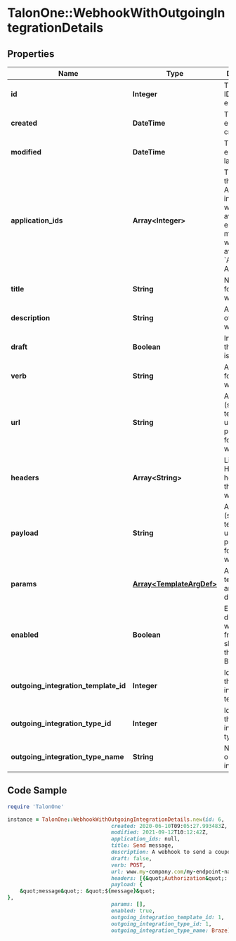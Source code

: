 # TalonOne::WebhookWithOutgoingIntegrationDetails

## Properties

Name | Type | Description | Notes
------------ | ------------- | ------------- | -------------
**id** | **Integer** | The internal ID of this entity. | 
**created** | **DateTime** | The time this entity was created. | 
**modified** | **DateTime** | The time this entity was last modified. | 
**application_ids** | **Array&lt;Integer&gt;** | The IDs of the Applications in which this webhook is available. An empty array means the webhook is available in &#x60;All Applications&#x60;.  | 
**title** | **String** | Name or title for this webhook. | 
**description** | **String** | A description of the webhook. | [optional] 
**draft** | **Boolean** | Indicates if the webhook is a draft. | 
**verb** | **String** | API method for this webhook. | 
**url** | **String** | API URL (supports templating using parameters) for this webhook. | 
**headers** | **Array&lt;String&gt;** | List of API HTTP headers for this webhook. | 
**payload** | **String** | API payload (supports templating using parameters) for this webhook. | [optional] 
**params** | [**Array&lt;TemplateArgDef&gt;**](TemplateArgDef.md) | Array of template argument definitions. | 
**enabled** | **Boolean** | Enables or disables webhook from showing in the Rule Builder. | 
**outgoing_integration_template_id** | **Integer** | Identifier of the outgoing integration template. | [optional] 
**outgoing_integration_type_id** | **Integer** | Identifier of the outgoing integration type. | [optional] 
**outgoing_integration_type_name** | **String** | Name of the outgoing integration. | [optional] 

## Code Sample

```ruby
require 'TalonOne'

instance = TalonOne::WebhookWithOutgoingIntegrationDetails.new(id: 6,
                                 created: 2020-06-10T09:05:27.993483Z,
                                 modified: 2021-09-12T10:12:42Z,
                                 application_ids: null,
                                 title: Send message,
                                 description: A webhook to send a coupon to the user.,
                                 draft: false,
                                 verb: POST,
                                 url: www.my-company.com/my-endpoint-name,
                                 headers: [{&quot;Authorization&quot;: &quot;Basic bmF2ZWVua3VtYXIU&#x3D;&quot;}, {&quot;Content-Type&quot;: &quot;application/json&quot;}],
                                 payload: {
	&quot;message&quot;: &quot;${message}&quot;
},
                                 params: [],
                                 enabled: true,
                                 outgoing_integration_template_id: 1,
                                 outgoing_integration_type_id: 1,
                                 outgoing_integration_type_name: Braze)
```


